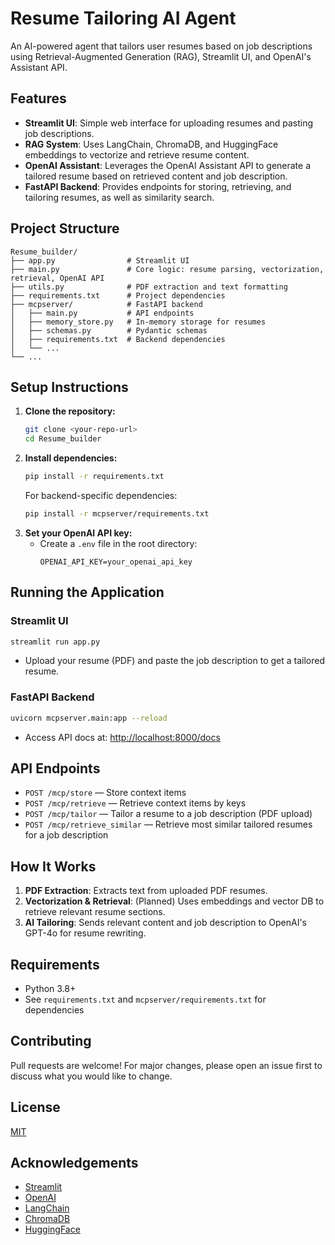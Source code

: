 # Resume Tailoring AI Agent

An AI-powered agent that tailors user resumes based on job descriptions using Retrieval-Augmented Generation (RAG), Streamlit UI, and OpenAI's Assistant API.

## Features
- **Streamlit UI**: Simple web interface for uploading resumes and pasting job descriptions.
- **RAG System**: Uses LangChain, ChromaDB, and HuggingFace embeddings to vectorize and retrieve resume content.
- **OpenAI Assistant**: Leverages the OpenAI Assistant API to generate a tailored resume based on retrieved content and job description.
- **FastAPI Backend**: Provides endpoints for storing, retrieving, and tailoring resumes, as well as similarity search.

## Project Structure
```
Resume_builder/
├── app.py                # Streamlit UI
├── main.py               # Core logic: resume parsing, vectorization, retrieval, OpenAI API
├── utils.py              # PDF extraction and text formatting
├── requirements.txt      # Project dependencies
├── mcpserver/            # FastAPI backend
│   ├── main.py           # API endpoints
│   ├── memory_store.py   # In-memory storage for resumes
│   ├── schemas.py        # Pydantic schemas
│   ├── requirements.txt  # Backend dependencies
│   └── ...
└── ...
```

## Setup Instructions
1. **Clone the repository:**
   ```bash
   git clone <your-repo-url>
   cd Resume_builder
   ```
2. **Install dependencies:**
   ```bash
   pip install -r requirements.txt
   ```
   For backend-specific dependencies:
   ```bash
   pip install -r mcpserver/requirements.txt
   ```
3. **Set your OpenAI API key:**
   - Create a `.env` file in the root directory:
     ```env
     OPENAI_API_KEY=your_openai_api_key
     ```

## Running the Application
### Streamlit UI
```bash
streamlit run app.py
```
- Upload your resume (PDF) and paste the job description to get a tailored resume.

### FastAPI Backend
```bash
uvicorn mcpserver.main:app --reload
```
- Access API docs at: [http://localhost:8000/docs](http://localhost:8000/docs)

## API Endpoints
- `POST /mcp/store` — Store context items
- `POST /mcp/retrieve` — Retrieve context items by keys
- `POST /mcp/tailor` — Tailor a resume to a job description (PDF upload)
- `POST /mcp/retrieve_similar` — Retrieve most similar tailored resumes for a job description

## How It Works
1. **PDF Extraction**: Extracts text from uploaded PDF resumes.
2. **Vectorization & Retrieval**: (Planned) Uses embeddings and vector DB to retrieve relevant resume sections.
3. **AI Tailoring**: Sends relevant content and job description to OpenAI's GPT-4o for resume rewriting.

## Requirements
- Python 3.8+
- See `requirements.txt` and `mcpserver/requirements.txt` for dependencies

## Contributing
Pull requests are welcome! For major changes, please open an issue first to discuss what you would like to change.

## License
[MIT](LICENSE)

## Acknowledgements
- [Streamlit](https://streamlit.io/)
- [OpenAI](https://openai.com/)
- [LangChain](https://python.langchain.com/)
- [ChromaDB](https://www.trychroma.com/)
- [HuggingFace](https://huggingface.co/) 